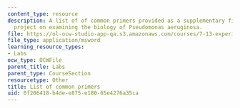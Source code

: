 ```yaml
---
content_type: resource
description: A list of of common primers provided as a supplementary file for a research
  project on examining the biology of Pseudomonas aeruginosa.
file: https://ol-ocw-studio-app-qa.s3.amazonaws.com/courses/7-13-experimental-microbial-genetics-fall-2008/0f206418b4dee875e18065e4276a35ca_Common_Primers.xls
file_type: application/msword
learning_resource_types:
- Labs
ocw_type: OCWFile
parent_title: Labs
parent_type: CourseSection
resourcetype: Other
title: List of common primers
uid: 0f206418-b4de-e875-e180-65e4276a35ca
---
```

